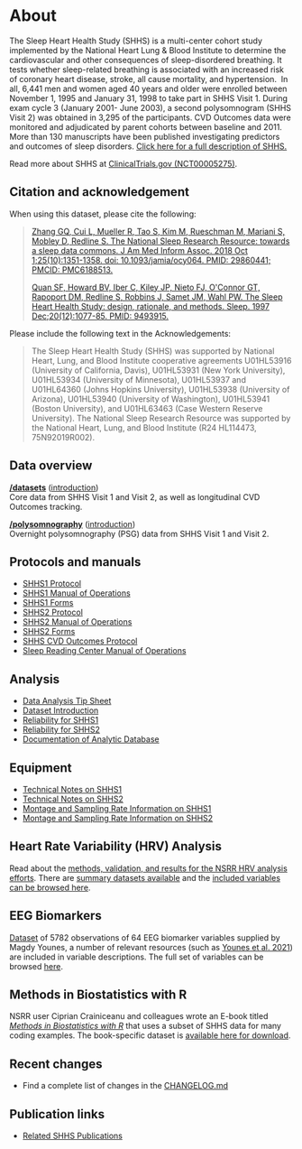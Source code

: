 # About

The Sleep Heart Health Study (SHHS) is a multi-center cohort study implemented by the National Heart Lung & Blood Institute to determine the cardiovascular and other consequences of sleep-disordered breathing. It tests whether sleep-related breathing is associated with an increased risk of coronary heart disease, stroke, all cause mortality, and hypertension.  In all, 6,441 men and women aged 40 years and older were enrolled between November 1, 1995 and January 31, 1998 to take part in SHHS Visit 1. During exam cycle 3 (January 2001- June 2003), a second polysomnogram (SHHS Visit 2) was obtained in 3,295 of the participants. CVD Outcomes data were monitored and adjudicated by parent cohorts between baseline and 2011. More than 130 manuscripts have been published investigating predictors and outcomes of sleep disorders. [Click here for a full description of SHHS.](:pages_path:/full-description.md)

Read more about SHHS at [ClinicalTrials.gov (NCT00005275)](http://clinicaltrials.gov/ct2/show/NCT00005275).

## Citation and acknowledgement

When using this dataset, please cite the following:

> [Zhang GQ, Cui L, Mueller R, Tao S, Kim M, Rueschman M, Mariani S, Mobley D, Redline S. The National Sleep Research Resource: towards a sleep data commons. J Am Med Inform Assoc. 2018 Oct 1;25(10):1351-1358. doi: 10.1093/jamia/ocy064. PMID: 29860441; PMCID: PMC6188513.](https://pubmed.ncbi.nlm.nih.gov/29860441/)
>
> [Quan SF, Howard BV, Iber C, Kiley JP, Nieto FJ, O'Connor GT, Rapoport DM, Redline S, Robbins J, Samet JM, Wahl PW. The Sleep Heart Health Study: design, rationale, and methods. Sleep. 1997 Dec;20(12):1077-85. PMID: 9493915.](https://pubmed.ncbi.nlm.nih.gov/9493915/)

Please include the following text in the Acknowledgements:

> The Sleep Heart Health Study (SHHS) was supported by National Heart, Lung, and Blood Institute cooperative agreements U01HL53916 (University of California, Davis), U01HL53931 (New York University), U01HL53934 (University of Minnesota), U01HL53937 and U01HL64360 (Johns Hopkins University), U01HL53938 (University of Arizona), U01HL53940 (University of Washington), U01HL53941 (Boston University), and U01HL63463 (Case Western Reserve University). The National Sleep Research Resource was supported by the National Heart, Lung, and Blood Institute (R24 HL114473, 75N92019R002).

## Data overview

**[/datasets](:files_path:/datasets)** ([introduction](:pages_path:/04-dataset-introduction.md)) <br/> Core data from SHHS Visit 1 and Visit 2, as well as longitudinal CVD Outcomes tracking.

**[/polysomnography](:files_path:/polysomnography)** ([introduction](:pages_path:/05-polysomnography-introduction.md))<br/> Overnight polysomnography (PSG) data from SHHS Visit 1 and Visit 2.

## Protocols and manuals

- [SHHS1 Protocol](:files_path:/documentation?f=SHHS1_Protocol.pdf)
- [SHHS1 Manual of Operations](:files_path:/documentation?f=SHHS1_Manual_of_Operations.pdf)
- [SHHS1 Forms](:files_path:/forms/shhs1)
- [SHHS2 Protocol](:files_path:/documentation?f=SHHS2_Protocol.pdf)
- [SHHS2 Manual of Operations](:files_path:/documentation?f=SHHS2_Manual_of_Operations.pdf)
- [SHHS2 Forms](:files_path:/forms/shhs2)
- [SHHS CVD Outcomes Protocol](:files_path:/documentation?f=SHHS_CVD_Outcomes_Protocol.pdf)
- [Sleep Reading Center Manual of Operations](:pages_path:/mop/6-00-mop-toc.md)

## Analysis

- [Data Analysis Tip Sheet](:pages_path:/03-data-analysis-tip-sheet.md)
- [Dataset Introduction](:pages_path:/04-dataset-introduction.md)
- [Reliability for SHHS1](:pages_path:/06-reliability-shhs1.md)
- [Reliability for SHHS2](:pages_path:/07-reliability-shhs2.md)
- [Documentation of Analytic Database](:files_path:/documentation?f=SHHS_Documentation_of_Analytic_Database.pdf)

## Equipment

- [Technical Notes on SHHS1](:pages_path:/08-equipment-shhs1.md)
- [Technical Notes on SHHS2](:pages_path:/09-equipment-shhs2.md)
- [Montage and Sampling Rate Information on SHHS1](:pages_path:/10-montage-and-sampling-rate-information-shhs1.md)
- [Montage and Sampling Rate Information on SHHS2](:pages_path:/11-montage-and-sampling-rate-information-shhs2.md)

## Heart Rate Variability (HRV) Analysis

Read about the [methods, validation, and results for the NSRR HRV analysis efforts](:pages_path:/13-hrv-analysis.md). There are [summary datasets available](:files_path:/datasets/hrv-analysis) and the [included variables can be browsed here](https://www.sleepdata.org/datasets/shhs/variables?folder=HRV+Analysis).

## EEG Biomarkers

[Dataset](:files_path:/datasets/eeg-biomarkers) of 5782 observations of 64 EEG biomarker variables supplied by Magdy Younes, a number of relevant resources (such as [Younes et al. 2021](https://pubmed.ncbi.nlm.nih.gov/34156473/)) are included in variable descriptions. The full set of variables can be browsed [here](https://sleepdata.org/datasets/shhs/variables?search=eeg_shhs).

## Methods in Biostatistics with R

NSRR user Ciprian Crainiceanu and colleagues wrote an E-book titled [*Methods in Biostatistics with R*](https://leanpub.com/biostatmethods) that uses a subset of SHHS data for many coding examples. The book-specific dataset is [available here for download](:files_path:/biostatistics-with-r).

## Recent changes

- Find a complete list of changes in the [CHANGELOG.md](:pages_path:/CHANGELOG.md)

## Publication links

- [Related SHHS Publications](:pages_path:/PUBLICATIONS.md)
